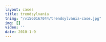 ```yaml
---
layout: cases
title: trendsylvania
tnimg: "/v1560167044/trendsylvania-case.jpg"
img: []
video: ''
date: 2010-1-9
---
```

